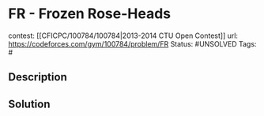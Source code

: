 # FR - Frozen Rose-Heads

contest: [[CFICPC/100784/100784|2013-2014 CTU Open Contest]]
url: https://codeforces.com/gym/100784/problem/FR
Status: #UNSOLVED
Tags: #

## Description

## Solution

